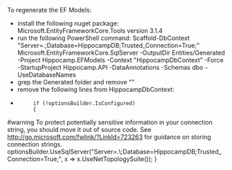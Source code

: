 To regenerate the EF Models:
- install the following nuget package: Microsoft.EntityFrameworkCore.Tools version 3.1.4
- run the following PowerShell command:
	Scaffold-DbContext "Server=.\;Database=HippocampDB;Trusted_Connection=True;" Microsoft.EntityFrameworkCore.SqlServer -OutputDir Entities/Generated -Project Hippocamp.EFModels -Context "HippocampDbContext" -Force -StartupProject Hippocamp.API -DataAnnotations -Schemas dbo -UseDatabaseNames
- grep the Generated folder and remove ""
- remove the following lines from HippocampDbContext:
-          if (!optionsBuilder.IsConfigured)
           {
#warning To protect potentially sensitive information in your connection string, you should move it out of source code. See http://go.microsoft.com/fwlink/?LinkId=723263 for guidance on storing connection strings.
                optionsBuilder.UseSqlServer("Server=.\\;Database=HippocampDB;Trusted_Connection=True;", x => x.UseNetTopologySuite());
            }
